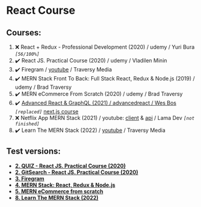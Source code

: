 # React Course

## Courses:

1. ❌ React + Redux - Professional Development (2020) / udemy / Yuri Bura *``[56/100%]``*
2. ✔️ React JS. Practical Course (2020) / udemy / Vladilen Minin
3. ✔️ Firegram / <a href="https://youtu.be/vUe91uOx7R0">youtube</a> / Traversy Media
4. ✔️ MERN Stack Front To Back: Full Stack React, Redux & Node.js (2019) / udemy / Brad Traversy
5. ✔️ MERN eCommerce From Scratch (2020) / udemy / Brad Traversy
6. ✔️ <a href="https://github.com/zhenya-paitash/course_nextjs/tree/master/2.Advanced%20React%20and%20GraphQL%20(2021)">Advanced React & GraphQL (2021) / advancedreact / Wes Bos</a> *``[replaced]``* <a href="https://github.com/zhenya-paitash/course_nextjs">next.js course</a>
7. ❌ Netflix App MERN Stack (2021) / youtube: <a href="https://youtu.be/FzWG8jiw4XM">client</a> & <a href="https://youtu.be/tsNswx0nRKM">api</a> / Lama Dev *``[not finished]``*
8. ✔️ Learn The MERN Stack (2022) / <a href="https://www.youtube.com/playlist?list=PLillGF-RfqbbQeVSccR9PGKHzPJSWqcsm">youtube</a> / Traversy Media

## Test versions:

- **<a href="https://react-quiz-dc2aa.web.app/">2. QUIZ - React JS. Practical Course (2020)</a>**
- **<a href="https://react-githubsearch-a40bd.web.app/">2. GitSearch - React JS. Practical Course (2020)</a>**
- **<a href="https://react-firegram-edd0e.web.app/">3. Firegram</a>**
- **<a href="https://mern-zptest.herokuapp.com/">4. MERN Stack: React, Redux & Node.js</a>**
- **<a href="https://mern2021heroku.herokuapp.com/">5. MERN eCommerce from scratch</a>**
- **<a href="https://learn-the-mern-stack-2022.herokuapp.com/">8. Learn The MERN Stack (2022)</a>**
